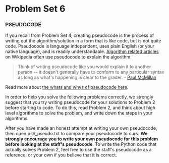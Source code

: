 # Problem Set 6

### PSEUDOCODE

If you recall from Problem Set 4, creating pseudocode is the process of writing out the algorithm/solution in a form that is like code, but is not quite code. Pseudocode is language independent, uses plain English (or your native language), and is readily understandable. [Algorithm related articles](https://en.wikipedia.org/wiki/Wikipedia:WikiProject_Computer_science/Manual_of_style#Algorithms "Algorithm related articles") on Wikipedia often use pseudocode to explain the algorithm.

> Think of writing pseudocode like you would explain it to another person -- it doesn't generally have to conform to any particular syntax as long as what's happening is clear to the grader. - [Paul McMillan](http://stackoverflow.com/users/114917/paul-mcmillan "Paul McMillan")

Read more about [the whats and whys of pseudocode here](./WhyPseudocode.pdf "the whats and whys of pseudocode here").

In order to help you solve the following problems correctly, we strongly suggest that you try writing pseudocode for your solutions to Problem 2 before starting to code. To do this, read Problem 2, and think about high level algorithms to solve the problem, and write down the steps in your algorithms.

After you have made an honest attempt at writing your own pseudocode, then open ps6_pseudo.txt to compare your pseudocode to ours. **We strongly encourage you to write your own pseudocode for this problem before looking at the staff's pseudocode**. To write the Python code that actually solves Problem 2, feel free to use the staff's pseudocode as a reference, or your own if you believe that it is correct.

 